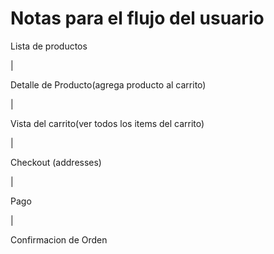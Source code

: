 # Notas para el flujo del usuario

Lista de productos

|

Detalle de Producto(agrega producto al carrito) 

|

Vista del carrito(ver todos los items del carrito)

|

Checkout (addresses)

|

Pago

|

Confirmacion de Orden
